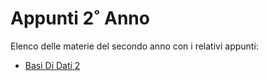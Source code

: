 # Appunti 2˚ Anno 
Elenco delle materie del secondo anno con i relativi appunti:

* [Basi Di Dati 2](bd2/) 
